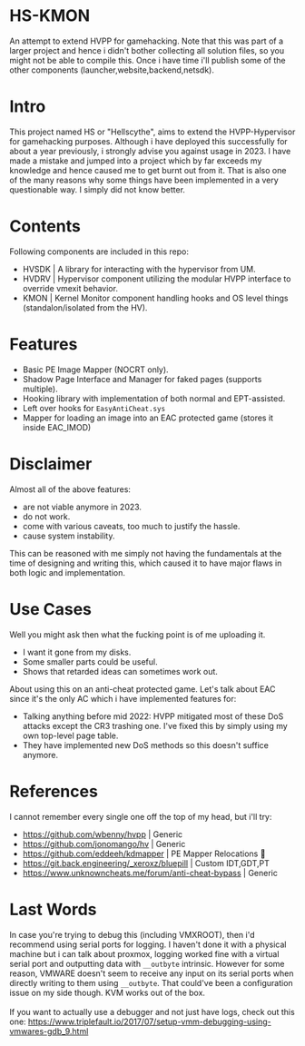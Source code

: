 # HS-KMON
An attempt to extend HVPP for gamehacking. Note that this was part of a larger project and hence i didn't bother collecting all solution files, so you might not be able to compile this. Once i have time i'll publish some of the other components (launcher,website,backend,netsdk).

# Intro
This project named HS or "Hellscythe", aims to extend the HVPP-Hypervisor for gamehacking purposes. Although i have deployed this successfully for about a year previously, i strongly advise you against usage in 2023.
I have made a mistake and jumped into a project which by far exceeds my knowledge and hence caused me to get burnt out from it. That is also one of the many reasons why some things have been implemented in a very questionable way. I simply did not know better.

# Contents
Following components are included in this repo:
  - HVSDK | A library for interacting with the hypervisor from UM.
  - HVDRV | Hypervisor component utilizing the modular HVPP interface to override vmexit behavior.
  - KMON | Kernel Monitor component handling hooks and OS level things (standalon/isolated from the HV).

# Features
  - Basic PE Image Mapper (NOCRT only).
  - Shadow Page Interface and Manager for faked pages (supports multiple).
  - Hooking library with implementation of both normal and EPT-assisted.
  - Left over hooks for `EasyAntiCheat.sys`
  - Mapper for loading an image into an EAC protected game (stores it inside EAC_IMOD)

# Disclaimer
Almost all of the above features:
  - are not viable anymore in 2023.
  - do not work.
  - come with various caveats, too much to justify the hassle.
  - cause system instability.

This can be reasoned with me simply not having the fundamentals at the time of designing and writing this, which caused it to have major flaws in both logic and implementation.

# Use Cases
Well you might ask then what the fucking point is of me uploading it.
  - I want it gone from my disks.
  - Some smaller parts could be useful.
  - Shows that retarded ideas can sometimes work out.

About using this on an anti-cheat protected game. Let's talk about EAC since it's the only AC which i have implemented features for:
  - Talking anything before mid 2022: HVPP mitigated most of these DoS attacks except the CR3 trashing one. I've fixed this by simply using my own top-level page table.
  - They have implemented new DoS methods so this doesn't suffice anymore.

# References
I cannot remember every single one off the top of my head, but i'll try:
  - https://github.com/wbenny/hvpp | Generic
  - https://github.com/jonomango/hv | Generic
  - https://github.com/eddeeh/kdmapper | PE Mapper Relocations 🤯
  - https://git.back.engineering/_xeroxz/bluepill | Custom IDT,GDT,PT
  - https://www.unknowncheats.me/forum/anti-cheat-bypass | Generic

# Last Words
In case you're trying to debug this (including VMXROOT), then i'd recommend using serial ports for logging. I haven't done it with a physical machine but i can talk about proxmox, logging worked fine with a virtual serial port and outputting data with `__outbyte` intrinsic. However for some reason, VMWARE doesn't seem to receive any input on its serial ports when directly writing to them using `__outbyte`. That could've been a configuration issue on my side though. KVM works out of the box.<br/><br/>
If you want to actually use a debugger and not just have logs, check out this one: https://www.triplefault.io/2017/07/setup-vmm-debugging-using-vmwares-gdb_9.html

